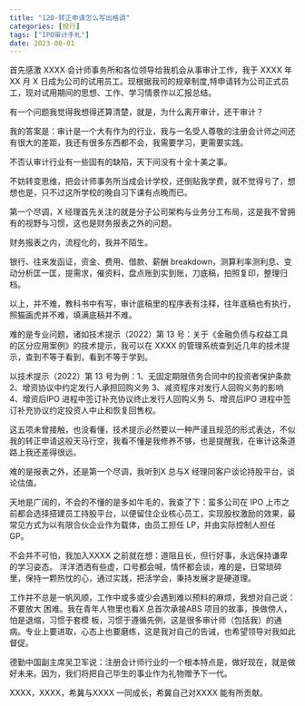 ```yaml
---
title: "120-转正申请怎么写出格调"
categories: [投行]
tags: ["IPO审计手札"]
date: 2023-08-01
---
```

首先感激 XXXX 会计师事务所和各位领导给我机会从事审计工作，我于 XXXX 年 XX 月 X 日成为公司的试用员工。现根据我司的规章制度,特申请转为公司正式员工，现对试用期间的思想、工作、学习情景作以汇报总结。

有一个问题我觉得我想得还算清楚，就是，为什么离开审计，还干审计？

我的答案是：审计是一个大有作为的行业，我与一名受人尊敬的注册会计师之间还有很大的差距，我还有很多东西都不会，我需要学习，更需要实践。

不否认审计行业有一些固有的缺陷，天下间没有十全十美之事。

不妨转变思维，把会计师事务所当成会计学校，还倒贴我学费，就不觉得亏了，想想也是，只不过这所学校的晚自习下课有点晚而已。

第一个尽调，X 经理首先关注的就是分子公司架构与业务分工布局，这是我不曾拥有的视野与习惯，这也是财务报表之外的问题。

财务报表之内，流程化的，我并不陌生。

银行、往来发函证，资金、费用、借款、薪酬 breakdown，测算利率测利息、变动分析匡一匡，提需求，催资料，盘点账到实到账，刀底稿，拍照复印，整理归档。

以上，并不难，教科书中有写，审计底稿里的程序表有注释，往年底稿也有执行，照猫画虎并不难，填满底稿并不难。

难的是专业问题，诸如技术提示（2022）第 13 号：关于《金融负债与权益工具的区分应用案例》的技术提示，我可以在 XXXX 的管理系统查到近几年的技术提示，查到不等于看到，看到不等于学到。

以技术提示（2022）第 13 号为例：1、无固定期限债务合同中的投资者保护条款 2、增资协议中约定发行人承担回购义务 3、减资程序对发行人回购义务的影响 4、增资后IPO 进程中签订补充协议终止发行人回购义务 5、增资后IPO 进程中签订补充协议约定投资人中止和恢复回售权。

这五项未曾接触，也没看懂，技术提示必然要以一种严谨且规范的形式表达，不似我的转正申请这般天马行空，我看不懂是我修养不够，也是提醒我，在审计这条道路上我还差得很远。

难的是报表之外，还是第一个尽调，我听到X 总与X 经理同客户谈论持股平台，谈论估值。

天地是广阔的，不会的不懂的是多如牛毛的，我查了下：蛮多公司在 IPO 上市之前都会选择搭建员工持股平台，以便留住企业核心员工，实现股权激励的效果，最常见方式为以有限合伙企业作为载体，由员工担任 LP，并由实际控制人担任 GP。

  

不会并不可怕，我加入XXXX 之前就在想：道阻且长，但行好事，永远保持谦卑的学习姿态。 洋洋洒洒有些虚，口号都会喊，情怀都会谈，难的是，日常琐碎里，保持一颗热忱的心，通过实践，把活学会，秉持发展才是硬道理。

工作并不总是一帆风顺，工作中或多或少会遇到难以预料的麻烦，我想对自己说：不要放大 困难。我在青年人物里也看X 总首次承接ABS 项目的故事，换做傍人，怕是退缩，习惯于套模 板，习惯于遵循先例，这是很多审计师（包括我）的通病。专业上要进取，心态上也要磨练，这是我对自己的告诫，也希望领导对我如此督促。

德勤中国副主席吴卫军说：注册会计师行业的一个根本特点是，做好现在，就是做好未来。因为，我们将把自己毕生的事业作为礼物赠予下一代。

XXXX，XXXX，希冀与XXXX 一同成长，希冀自己对XXXX 能有所贡献。